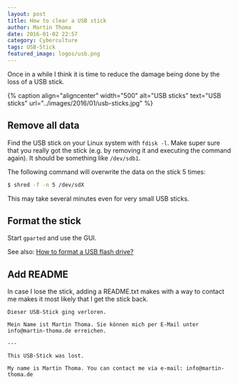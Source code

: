 ```yaml
---
layout: post
title: How to clear a USB stick
author: Martin Thoma
date: 2016-01-02 22:57
category: Cyberculture
tags: USB-Stick
featured_image: logos/usb.png
---
```

Once in a while I think it is time to reduce the damage being done by the loss
of a USB stick.

{% caption align="aligncenter" width="500" alt="USB sticks" text="USB sticks" url="../images/2016/01/usb-sticks.jpg" %}


## Remove all data

Find the USB stick on your Linux system with `fdisk -l`. Make super sure that
you really got the stick (e.g. by removing it and executing the command again).
It should be something like `/dev/sdb1`.

The following command will overwrite the data on the stick 5&nbsp;times:

```bash
$ shred -f -n 5 /dev/sdX
```

This may take several minutes even for very small USB sticks.


## Format the stick

Start `gparted` and use the GUI.

See also: [How to format a USB flash drive?](http://askubuntu.com/q/22381/10425)


## Add README

In case I lose the stick, adding a README.txt makes with a way to contact me
makes it most likely that I get the stick back.

```
Dieser USB-Stick ging verloren.

Mein Name ist Martin Thoma. Sie können mich per E-Mail unter
info@martin-thoma.de erreichen.

---

This USB-Stick was lost.

My name is Martin Thoma. You can contact me via e-mail: info@martin-thoma.de
```